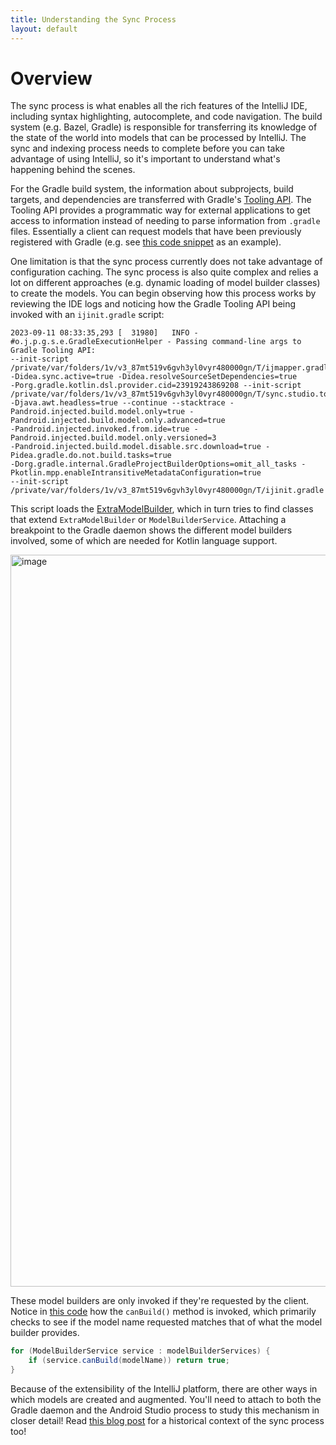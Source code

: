 ```yaml
---
title: Understanding the Sync Process
layout: default
---
```


# Overview

The sync process is what enables all the rich features of the IntelliJ IDE, including syntax highlighting, autocomplete, and code navigation. The build system (e.g. Bazel, Gradle) is
responsible for transferring its knowledge of the state of the world into models that can be processed by IntelliJ. The sync and indexing process needs to complete before you can
take advantage of using IntelliJ, so it's important to understand what's happening behind the scenes.

For the Gradle build system, the information about subprojects, build targets, and dependencies are transferred with Gradle's [Tooling API](https://docs.gradle.org/current/userguide/third_party_integration.html#embedding). The Tooling API provides a programmatic way for external applications to get access to information instead of needing to parse information from `.gradle` files. Essentially a client can request models
that have been previously registered with Gradle (e.g. see [this code snippet](https://github.com/square/affected-paths/blob/1dfb915c005730ee59b6155749880eb5d8d7b8bd/tooling/support/src/main/kotlin/com/squareup/tooling/support/SquareToolingPlugin.kt#L38) as an example).

One limitation is that the sync process currently does not take advantage of configuration caching. The sync process is also quite complex and relies a lot on different approaches (e.g. dynamic loading of model builder classes) to create the models. You can begin observing how this process works by reviewing the IDE logs and noticing how the Gradle Tooling API being invoked with an `ijinit.gradle` script:

```
2023-09-11 08:33:35,293 [  31980]   INFO - #o.j.p.g.s.e.GradleExecutionHelper - Passing command-line args to Gradle Tooling API: 
--init-script /private/var/folders/1v/v3_87mt519v6gvh3yl0vyr480000gn/T/ijmapper.gradle -Didea.sync.active=true -Didea.resolveSourceSetDependencies=true 
-Porg.gradle.kotlin.dsl.provider.cid=23919243869208 --init-script /private/var/folders/1v/v3_87mt519v6gvh3yl0vyr480000gn/T/sync.studio.tooling.gradle 
-Djava.awt.headless=true --continue --stacktrace -Pandroid.injected.build.model.only=true -Pandroid.injected.build.model.only.advanced=true 
-Pandroid.injected.invoked.from.ide=true -Pandroid.injected.build.model.only.versioned=3 
-Pandroid.injected.build.model.disable.src.download=true -Pidea.gradle.do.not.build.tasks=true 
-Dorg.gradle.internal.GradleProjectBuilderOptions=omit_all_tasks -Pkotlin.mpp.enableIntransitiveMetadataConfiguration=true 
--init-script /private/var/folders/1v/v3_87mt519v6gvh3yl0vyr480000gn/T/ijinit.gradle
```

This script loads the [ExtraModelBuilder](https://github.com/JetBrains/intellij-community/blob/53f8ee629ca0aafcf661b6f88c8fbf63d2b7b232/plugins/gradle/tooling-extension-impl/src/com/intellij/gradle/toolingExtension/impl/modelBuilder/ExtraModelBuilder.java#L53-L54), which in turn tries to find classes that extend `ExtraModelBuilder` or `ModelBuilderService`. Attaching a breakpoint to the Gradle daemon shows the different model builders involved, some of which are needed for Kotlin language support.

<img width="1171" alt="image" src="https://github.com/rogerhu/studying-android-studio-internals/assets/326857/bb296d04-9092-4c87-a76a-ef63c37f3c70">

These model builders are only invoked if they're requested by the client. Notice in [this code](https://github.com/JetBrains/intellij-community/blob/01288a51dc574d4ab37ea73a389f00bbfc7d10f5/plugins/gradle/tooling-extension-impl/src/com/intellij/gradle/toolingExtension/impl/modelBuilder/ExtraModelBuilder.java#L62-L64) how the `canBuild()` method is invoked, which primarily checks to see if the model name requested matches
that of what the model builder provides.

```java
for (ModelBuilderService service : modelBuilderServices) {
    if (service.canBuild(modelName)) return true;
}
```

Because of the extensibility of the IntelliJ platform, there are other ways in which models are created and augmented. You'll need to attach to both the Gradle daemon and the Android Studio process to
study this mechanism in closer detail! Read [this blog post](https://developer.squareup.com/blog/keeping-ide-sync-times-at-bay-a-historical-perspective/) for a historical context of the sync process too!